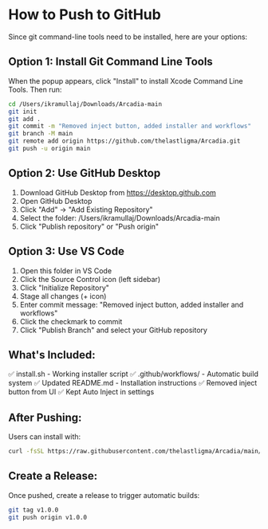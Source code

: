 # How to Push to GitHub

Since git command-line tools need to be installed, here are your options:

## Option 1: Install Git Command Line Tools
When the popup appears, click "Install" to install Xcode Command Line Tools.
Then run:
```bash
cd /Users/ikramullaj/Downloads/Arcadia-main
git init
git add .
git commit -m "Removed inject button, added installer and workflows"
git branch -M main
git remote add origin https://github.com/thelastligma/Arcadia.git
git push -u origin main
```

## Option 2: Use GitHub Desktop
1. Download GitHub Desktop from https://desktop.github.com
2. Open GitHub Desktop
3. Click "Add" → "Add Existing Repository"
4. Select the folder: /Users/ikramullaj/Downloads/Arcadia-main
5. Click "Publish repository" or "Push origin"

## Option 3: Use VS Code
1. Open this folder in VS Code
2. Click the Source Control icon (left sidebar)
3. Click "Initialize Repository"
4. Stage all changes (+ icon)
5. Enter commit message: "Removed inject button, added installer and workflows"
6. Click the checkmark to commit
7. Click "Publish Branch" and select your GitHub repository

## What's Included:
✅ install.sh - Working installer script
✅ .github/workflows/ - Automatic build system
✅ Updated README.md - Installation instructions
✅ Removed inject button from UI
✅ Kept Auto Inject in settings

## After Pushing:
Users can install with:
```bash
curl -fsSL https://raw.githubusercontent.com/thelastligma/Arcadia/main/install.sh | bash
```

## Create a Release:
Once pushed, create a release to trigger automatic builds:
```bash
git tag v1.0.0
git push origin v1.0.0
```
